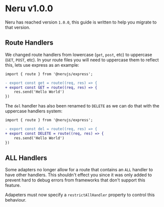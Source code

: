 # Neru v1.0.0

Neru has reached version `1.0.0`, this guide is written to help you migrate to that version.

## Route Handlers

We changed route handlers from lowercase (`get`, `post`, etc) to uppercase (`GET`, `POST`, etc). In your route files you will need to uppercase them to reflect this, lets use express as an example:

```diff
import { route } from '@nerujs/express';

- export const get = route((req, res) => {
+ export const GET = route((req, res) => {
    res.send('Hello World')
})
```

The `del` handler has also been renamed to `DELETE` as we can do that with the uppercase handlers system:

```diff
import { route } from '@nerujs/express';

- export const del = route((req, res) => {
+ export const DELETE = route((req, res) => {
    res.send('Hello World')
})
```

## ALL Handlers

Some adapters no longer allow for a route that contains an `ALL` handler to have other handlers. This shouldn't effect you since it was only added to prevent hard to debug errors from frameworks that don't support this feature.

Adapeters must now specify a `restrictAllHandler` property to control this behaviour.

